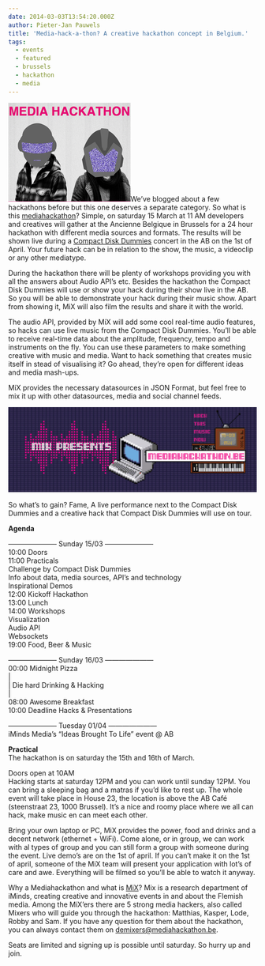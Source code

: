 ```yaml
---
date: 2014-03-03T13:54:20.000Z
author: Pieter-Jan Pauwels
title: 'Media-hack-a-thon? A creative hackathon concept in Belgium.'
tags:
  - events
  - featured
  - brussels
  - hackathon
  - media
---
```


[![mediahackathon](logo.png)](http://openbelgium.be/wp-content/uploads/2014/03/logo.png)We’ve blogged about a few hackathons before but this one deserves a separate category. So what is this [mediahackathon](http://www.mediahackathon.be/)? Simple, on saturday 15 March at 11 AM developers and creatives will gather at the Ancienne Belgique in Brussels for a 24 hour hackathon with different media sources and formats. The results will be shown live during a [Compact Disk Dummies](https://soundcloud.com/compact-disk-dummies) concert in the AB on the 1st of April. Your future hack can be in relation to the show, the music, a videoclip or any other mediatype.

During the hackathon there will be plenty of workshops providing you with all the answers about Audio API’s etc. Besides the hackathon the Compact Disk Dummies will use or show your hack during their show live in the AB. So you will be able to demonstrate your hack during their music show. Apart from showing it, MiX will also film the results and share it with the world.

The audio API, provided by MiX will add some cool real-time audio features, so hacks can use live music from the Compact Disk Dummies. You’ll be able to receive real-time data about the amplitude, frequency, tempo and instruments on the fly. You can use these parameters to make something creative with music and media. Want to hack something that creates music itself in stead of visualising it? Go ahead, they’re open for different ideas and media mash-ups.

MiX provides the necessary datasources in JSON Format, but feel free to mix it up with other datasources, media and social channel feeds.

[![Screen Shot 2014-03-03 at 12.49.53](Screen-Shot-2014-03-03-at-12.49.53-1024x351.png)](http://www.mediahackathon.be/)

So what’s to gain? Fame, A live performance next to the Compact Disk Dummies and a creative hack that Compact Disk Dummies will use on tour.

**Agenda**

——————— Sunday 15/03 ———————  
10:00 Doors  
11:00 Practicals  
Challenge by Compact Disk Dummies  
Info about data, media sources, API’s and technology  
Inspirational Demos  
12:00 Kickoff Hackathon  
13:00 Lunch  
14:00 Workshops  
Visualization  
Audio API  
Websockets  
19:00 Food, Beer &amp; Music

——————— Sunday 16/03 ———————  
00:00 Midnight Pizza  
|  
| Die hard Drinking &amp; Hacking  
|  
08:00 Awesome Breakfast  
10:00 Deadline Hacks &amp; Presentations

——————— Tuesday 01/04 ———————  
iMinds Media’s “Ideas Brought To Life” event @ AB

**Practical**  
The hackathon is on saturday the 15th and 16th of March.

Doors open at 10AM  
Hacking starts at saturday 12PM and you can work until sunday 12PM. You can bring a sleeping bag and a matras if you’d like to rest up. The whole event will take place in House 23, the location is above the AB Café (steenstraat 23, 1000 Brussel). It’s a nice and roomy place where we all can hack, make music en can meet each other.

Bring your own laptop or PC, MiX provides the power, food and drinks and a decent network (ethernet + WiFi). Come alone, or in group, we can work with al types of group and you can still form a group with someone during the event. Live demo’s are on the 1st of april. If you can’t make it on the 1st of april, someone of the MiX team will present your application with lot’s of care and awe. Everything will be filmed so you’ll be able to watch it anyway.

Why a Mediahackathon and what is [MiX](http://www.iminds.be/en/develop-test/mix)? Mix is a research department of iMinds, creating creative and innovative events in and about the Flemish media. Among the MiX’ers there are 5 strong media hackers, also called Mixers who will guide you through the hackathon: Matthias, Kasper, Lode, Robby and Sam. If you have any question for them about the hackathon, you can always contact them on <demixers@mediahackathon.be>.

Seats are limited and signing up is possible until saturday. So hurry up and join.
